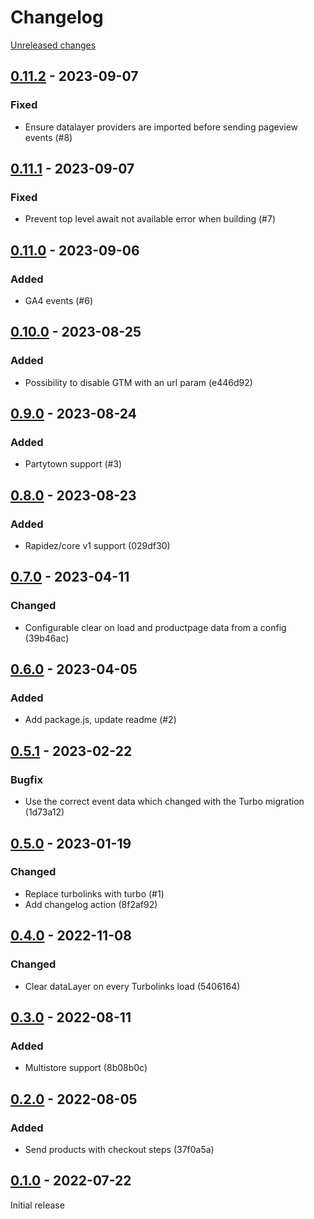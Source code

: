 # Changelog 

[Unreleased changes](https://github.com/rapidez/gtm/compare/0.11.2...master)
## [0.11.2](https://github.com/rapidez/gtm/releases/tag/0.11.2) - 2023-09-07

### Fixed

- Ensure datalayer providers are imported before sending pageview events (#8)

## [0.11.1](https://github.com/rapidez/gtm/releases/tag/0.11.1) - 2023-09-07

### Fixed

- Prevent top level await not available error when building (#7)

## [0.11.0](https://github.com/rapidez/gtm/releases/tag/0.11.0) - 2023-09-06

### Added

- GA4 events (#6)

## [0.10.0](https://github.com/rapidez/gtm/releases/tag/0.10.0) - 2023-08-25

### Added

- Possibility to disable GTM with an url param (e446d92)

## [0.9.0](https://github.com/rapidez/gtm/releases/tag/0.9.0) - 2023-08-24

### Added

- Partytown support (#3)

## [0.8.0](https://github.com/rapidez/gtm/releases/tag/0.8.0) - 2023-08-23

### Added

- Rapidez/core v1 support (029df30)

## [0.7.0](https://github.com/rapidez/gtm/releases/tag/0.7.0) - 2023-04-11

### Changed

- Configurable clear on load and productpage data from a config (39b46ac)

## [0.6.0](https://github.com/rapidez/gtm/releases/tag/0.6.0) - 2023-04-05

### Added

- Add package.js, update readme (#2)

## [0.5.1](https://github.com/rapidez/gtm/releases/tag/0.5.1) - 2023-02-22

### Bugfix

- Use the correct event data which changed with the Turbo migration (1d73a12)

## [0.5.0](https://github.com/rapidez/gtm/releases/tag/0.5.0) - 2023-01-19

### Changed

- Replace turbolinks with turbo (#1)
- Add changelog action (8f2af92)

## [0.4.0](https://github.com/rapidez/gtm/releases/tag/0.4.0) - 2022-11-08

### Changed

- Clear dataLayer on every Turbolinks load (5406164)

## [0.3.0](https://github.com/rapidez/gtm/releases/tag/0.3.0) - 2022-08-11

### Added

- Multistore support (8b08b0c)

## [0.2.0](https://github.com/rapidez/gtm/releases/tag/0.2.0) - 2022-08-05

### Added

- Send products with checkout steps (37f0a5a)

## [0.1.0](https://github.com/rapidez/gtm/releases/tag/0.1.0) - 2022-07-22

Initial release


